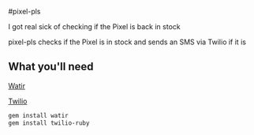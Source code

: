 #pixel-pls

I got real sick of checking if the Pixel is back in stock

pixel-pls checks if the Pixel is in stock and sends an SMS via Twilio if it is

## What you'll need

[Watir](https://watir.com/)

[Twilio](https://www.twilio.com/)


```bash
gem install watir
gem install twilio-ruby
```
